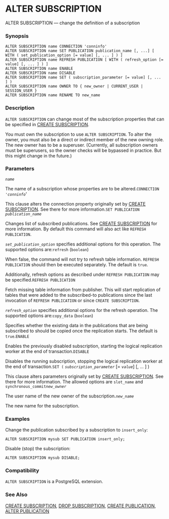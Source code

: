 # ALTER SUBSCRIPTION

ALTER SUBSCRIPTION — change the definition of a subscription

### Synopsis

```text
ALTER SUBSCRIPTION name CONNECTION 'conninfo'
ALTER SUBSCRIPTION name SET PUBLICATION publication_name [, ...] [ WITH ( set_publication_option [= value] [, ... ] ) ]
ALTER SUBSCRIPTION name REFRESH PUBLICATION [ WITH ( refresh_option [= value] [, ... ] ) ]
ALTER SUBSCRIPTION name ENABLE
ALTER SUBSCRIPTION name DISABLE
ALTER SUBSCRIPTION name SET ( subscription_parameter [= value] [, ... ] )
ALTER SUBSCRIPTION name OWNER TO { new_owner | CURRENT_USER | SESSION_USER }
ALTER SUBSCRIPTION name RENAME TO new_name
```

### Description

`ALTER SUBSCRIPTION` can change most of the subscription properties that can be specified in [CREATE SUBSCRIPTION](https://www.postgresql.org/docs/10/static/sql-createsubscription.html).

You must own the subscription to use `ALTER SUBSCRIPTION`. To alter the owner, you must also be a direct or indirect member of the new owning role. The new owner has to be a superuser. \(Currently, all subscription owners must be superusers, so the owner checks will be bypassed in practice. But this might change in the future.\)

### Parameters

_`name`_

The name of a subscription whose properties are to be altered.`CONNECTION '`_`conninfo`_'

This clause alters the connection property originally set by [CREATE SUBSCRIPTION](https://www.postgresql.org/docs/10/static/sql-createsubscription.html). See there for more information.`SET PUBLICATION` _`publication_name`_

Changes list of subscribed publications. See [CREATE SUBSCRIPTION](https://www.postgresql.org/docs/10/static/sql-createsubscription.html) for more information. By default this command will also act like `REFRESH PUBLICATION`.

_`set_publication_option`_ specifies additional options for this operation. The supported options are:`refresh` \(`boolean`\)

When false, the command will not try to refresh table information. `REFRESH PUBLICATION` should then be executed separately. The default is `true`.

Additionally, refresh options as described under `REFRESH PUBLICATION` may be specified.`REFRESH PUBLICATION`

Fetch missing table information from publisher. This will start replication of tables that were added to the subscribed-to publications since the last invocation of `REFRESH PUBLICATION` or since `CREATE SUBSCRIPTION`.

_`refresh_option`_ specifies additional options for the refresh operation. The supported options are:`copy_data` \(`boolean`\)

Specifies whether the existing data in the publications that are being subscribed to should be copied once the replication starts. The default is `true`.`ENABLE`

Enables the previously disabled subscription, starting the logical replication worker at the end of transaction.`DISABLE`

Disables the running subscription, stopping the logical replication worker at the end of transaction.`SET (` _`subscription_parameter`_ \[= _`value`_\] \[, ... \] \)

This clause alters parameters originally set by [CREATE SUBSCRIPTION](https://www.postgresql.org/docs/10/static/sql-createsubscription.html). See there for more information. The allowed options are `slot_name` and `synchronous_commit`_`new_owner`_

The user name of the new owner of the subscription._`new_name`_

The new name for the subscription.

### Examples

Change the publication subscribed by a subscription to `insert_only`:

```text
ALTER SUBSCRIPTION mysub SET PUBLICATION insert_only;
```

Disable \(stop\) the subscription:

```text
ALTER SUBSCRIPTION mysub DISABLE;
```

### Compatibility

`ALTER SUBSCRIPTION` is a PostgreSQL extension.

### See Also

[CREATE SUBSCRIPTION](create-subscription.md), [DROP SUBSCRIPTION](https://www.postgresql.org/docs/10/static/sql-dropsubscription.html), [CREATE PUBLICATION](create-publication.md), [ALTER PUBLICATION](alter-publication.md)

